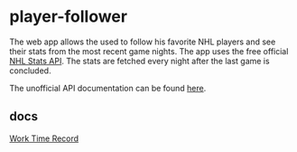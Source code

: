 # player-follower
The web app allows the used to follow his favorite NHL players and see their stats from the most recent game nights. The app uses the free official [NHL Stats API](https://statsapi.web.nhl.com/api/v1/teams). The stats are fetched every night after the last game is concluded. 

The unofficial API documentation can be found [here](https://gitlab.com/dword4/nhlapi).

## docs
[Work Time Record](https://github.com/slinden2/player-follower/blob/master/docs/worktimerecord.md)
